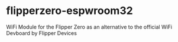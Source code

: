 # flipperzero-espwroom32
WiFi Module for the Flipper Zero as an alternative to the official WiFi Devboard by Flipper Devices
